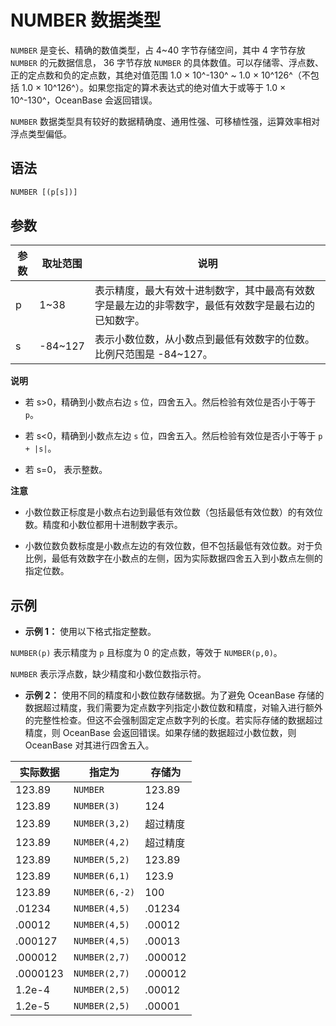 NUMBER 数据类型 
================================



`NUMBER` 是变长、精确的数值类型，占 4\~40 字节存储空间，其中 4 字节存放 `NUMBER` 的元数据信息， 36 字节存放 `NUMBER` 的具体数值。可以存储零、浮点数、正的定点数和负的定点数，其绝对值范围 1.0 × 10^-130^ \~ 1.0 × 10^126^（不包括 1.0 × 10^126^）。如果您指定的算术表达式的绝对值大于或等于 1.0 × 10^-130^，OceanBase 会返回错误。

`NUMBER` 数据类型具有较好的数据精确度、通用性强、可移植性强，运算效率相对浮点类型偏低。

语法 
--------------

```javascript
NUMBER [(p[s])]
```



参数 
--------------



| 参数 |   取址范围   |                        说明                         |
|----|----------|---------------------------------------------------|
| p  | 1\~38    | 表示精度，最大有效十进制数字，其中最高有效数字是最左边的非零数字，最低有效数字是最右边的已知数字。 |
| s  | -84\~127 | 表示小数位数，从小数点到最低有效数字的位数。比例尺范围是 -84\~127。            |


**说明**



* 若 s\>0，精确到小数点右边 `s` 位，四舍五入。然后检验有效位是否小于等于 `p`。

  

* 若 s\<0，精确到小数点左边 `s` 位，四舍五入。然后检验有效位是否小于等于 `p + |s|`。

  

* 若 s=0， 表示整数。

  



**注意**



* 小数位数正标度是小数点右边到最低有效位数（包括最低有效位数）的有效位数。精度和小数位都用十进制数字表示。

  

* 小数位数负数标度是小数点左边的有效位数，但不包括最低有效位数。对于负比例，最低有效数字在小数点的左侧，因为实际数据四舍五入到小数点左侧的指定位数。

  




示例 
--------------

* **示例 1：** 使用以下格式指定整数。




`NUMBER(p)` 表示精度为 `p` 且标度为 0 的定点数，等效于 `NUMBER(p,0)`。

`NUMBER` 表示浮点数，缺少精度和小数位数指示符。

* **示例 2：** 使用不同的精度和小数位数存储数据。为了避免 OceanBase 存储的数据超过精度，我们需要为定点数字列指定小数位数和精度，对输入进行额外的完整性检查。但这不会强制固定定点数字列的长度。若实际存储的数据超过精度，则 OceanBase 会返回错误。如果存储的数据超过小数位数，则 OceanBase 对其进行四舍五入。





|   实际数据   |      指定为       |   存储为   |
|----------|----------------|---------|
| 123.89   | `NUMBER`       | 123.89  |
| 123.89   | `NUMBER(3)`    | 124     |
| 123.89   | `NUMBER(3,2)`  | 超过精度    |
| 123.89   | `NUMBER(4,2)`  | 超过精度    |
| 123.89   | `NUMBER(5,2)`  | 123.89  |
| 123.89   | `NUMBER(6,1)`  | 123.9   |
| 123.89   | `NUMBER(6,-2)` | 100     |
| .01234   | `NUMBER(4,5)`  | .01234  |
| .00012   | `NUMBER(4,5)`  | .00012  |
| .000127  | `NUMBER(4,5)`  | .00013  |
| .000012  | `NUMBER(2,7)`  | .000012 |
| .0000123 | `NUMBER(2,7)`  | .000012 |
| 1.2e-4   | `NUMBER(2,5)`  | .00012  |
| 1.2e-5   | `NUMBER(2,5)`  | .00001  |



